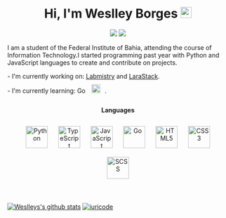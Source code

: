 <h1 align="center"> Hi, I'm Weslley Borges <img src="https://media.giphy.com/media/hvRJCLFzcasrR4ia7z/giphy.gif" width="25px"></h1>
<p align="center">
<img src="https://img.shields.io/badge/Country-Brazil-blue?&style=for-the-badge" />
<img src="https://img.shields.io/github/followers/Weslley-Borges?color=blue&style=for-the-badge" />
</p>

I am a student of the Federal Institute of Bahia, attending the course of Information Technology.I started programming past year with Python and JavaScript languages to create and contribute on projects.
<p>
- I'm currently working on: <a href="https://github.com/Weslley-Borges/Labmistry">Labmistry</a> and <a href="https://github.com/Weslley-Borges/LaraStack">LaraStack</a>.</br>
- I'm currently learning: Go <img style="margin: 10px" src="https://profilinator.rishav.dev/skills-assets/go-original.svg" alt="Go" height="20" />.
</p>

<h4 align="center"><strong>Languages</strong></h4>
<p align="center">
<img style="margin: 10px" src="https://profilinator.rishav.dev/skills-assets/python-original.svg" alt="Python" height="50" />
<img style="margin: 10px" src="https://profilinator.rishav.dev/skills-assets/typescript-original.svg" alt="TypeScript" height="50" />
<img style="margin: 10px" src="https://profilinator.rishav.dev/skills-assets/javascript-original.svg" alt="JavaScript" height="50" />
<img style="margin: 10px" src="https://profilinator.rishav.dev/skills-assets/go-original.svg" alt="Go" height="50" />
<img style="margin: 10px" src="https://profilinator.rishav.dev/skills-assets/html5-original-wordmark.svg" alt="HTML5" height="50" />
<img style="margin: 10px" src="https://profilinator.rishav.dev/skills-assets/css3-original-wordmark.svg" alt="CSS3" height="50" />
<img style="margin: 10px" src="https://profilinator.rishav.dev/skills-assets/sass-original.svg" alt="SCSS" height="50" />
</p>
<br />

[![Weslleys's github stats](https://github-readme-stats.vercel.app/api?username=Weslley-Borges&count_private=true&include_all_commits=true&theme=radical)](https://github.com/Weslley-Borges)
[![iuricode](https://github-readme-stats.vercel.app/api/top-langs/?username=Weslley-Borges&hide=html&layout=compact&theme=radical)](https://github.com/Weslley-Borges)
